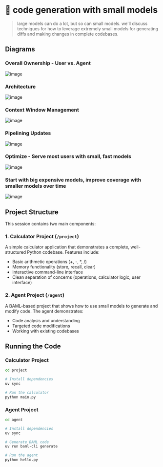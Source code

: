 
# 🦄 code generation with small models

> large models can do a lot, but so can small models. we'll discuss techniques for how to leverage extremely small models for generating diffs and making changes in complete codebases.

## Diagrams

### Overall Ownership - User vs. Agent

![image](https://github.com/user-attachments/assets/658a465d-de6b-4f0e-8aa6-5a1f5aa85613)

### Architecture

![image](https://github.com/user-attachments/assets/ec88c07b-21fc-430d-a065-4654dfd280fa)

### Context Window Management

![image](https://github.com/user-attachments/assets/d0e37f92-9b6d-4de7-bf50-e2e960203927)


### Pipelining Updates

![image](https://github.com/user-attachments/assets/9898929e-cbf9-4418-aeb9-8d767b703acb)

### Optimize - Serve most users with small, fast models 

![image](https://github.com/user-attachments/assets/a4cd3df8-56f8-49b6-b1d8-12331f1d4825)

### Start with big expensive models, improve coverage with smaller models over time

![image](https://github.com/user-attachments/assets/8712b167-c937-4bfb-8629-60ac36f9f70b)



## Project Structure

This session contains two main components:

### 1. Calculator Project (`/project`)
A simple calculator application that demonstrates a complete, well-structured Python codebase. Features include:
- Basic arithmetic operations (+, -, *, /)
- Memory functionality (store, recall, clear)
- Interactive command-line interface
- Clean separation of concerns (operations, calculator logic, user interface)

### 2. Agent Project (`/agent`)
A BAML-based project that shows how to use small models to generate and modify code. The agent demonstrates:
- Code analysis and understanding
- Targeted code modifications
- Working with existing codebases

## Running the Code

### Calculator Project
```bash
cd project

# Install dependencies
uv sync

# Run the calculator
python main.py
```

### Agent Project
```bash
cd agent

# Install dependencies
uv sync

# Generate BAML code
uv run baml-cli generate

# Run the agent
python hello.py
```
